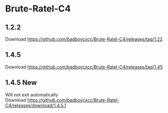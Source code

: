 # Brute-Ratel-C4

## 1.2.2

Download https://github.com/badboycxcc/Brute-Ratel-C4/releases/tag/1.22


## 1.4.5 

Download https://github.com/badboycxcc/Brute-Ratel-C4/releases/tag/1.45



## 1.4.5 New
Will not exit automatically  
Download https://github.com/badboycxcc/Brute-Ratel-C4/releases/download/1.4.5.1
